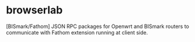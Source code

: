 browserlab
==========

[BISmark/Fathom] JSON RPC packages for Openwrt and BISmark routers to 
communicate with Fathom extension running at client side.
